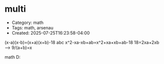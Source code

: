 multi
=====
- Category: math
- Tags: math, arsenau
- Created: 2025-07-25T16:23:58-04:00

(x-a)(x-b)=(x+a)(x+b)-18
abc
x^2-xa-xb+ab=x^2+xa+xb+ab-18
18=2xa+2xb --> 9/(a+b)=x

math D:

